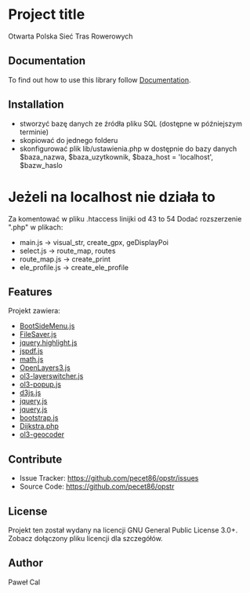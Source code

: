 # Project title

Otwarta Polska Sieć Tras Rowerowych

## Documentation

To find out how to use this library follow [Documentation](http://siecrowerowa.pl).

## Installation

* stworzyć bazę danych ze źródła pliku SQL (dostępne w późniejszym terminie)
* skopiować do jednego folderu
* skonfigurować plik lib/ustawienia.php w dostępnie do bazy danych
$baza_nazwa, $baza_uzytkownik, $baza_host = 'localhost', $bazw_haslo

# Jeżeli na localhost nie działa to
Za komentować w pliku .htaccess linijki od 43 to 54
Dodać rozszerzenie ".php" w plikach:
* main.js -> visual_str, create_gpx, geDisplayPoi
* select.js -> route_map, routes
* route_map.js -> create_print
* ele_profile.js -> create_ele_profile

## Features

Projekt zawiera:
* [BootSideMenu.js](https://github.com/AndreaLombardo/BootSideMenu)
* [FileSaver.js](https://github.com/eligrey/FileSaver.js/)
* [jquery.highlight.js](http://bartaz.github.io/sandbox.js/jquery.highlight.html)
* [jspdf.js](https://github.com/MrRio/jsPDF)
* [math.js](http://mathjs.org/)
* [OpenLayers3.js](https://openlayers.org/)
* [ol3-layerswitcher.js](https://github.com/walkermatt/ol3-layerswitcher)
* [ol3-popup.js](https://github.com/walkermatt/ol3-popup)
* [d3js.js](http://d3js.org/)
* [jquery.js](http://code.jquery.com/)
* [jquery.js](http://code.jquery.com/)
* [bootstrap.js](https://www.bootstrapcdn.com/)
* [Dijkstra.php](https://github.com/fisharebest/algorithm)
* [ol3-geocoder](https://github.com/jonataswalker/ol3-geocoder)

## Contribute

* Issue Tracker: https://github.com/pecet86/opstr/issues
* Source Code: https://github.com/pecet86/opstr

## License

Projekt ten został wydany na licencji GNU General Public License 3.0+. Zobacz dołączony pliku licencji dla szczegółów.

## Author

Paweł Cal